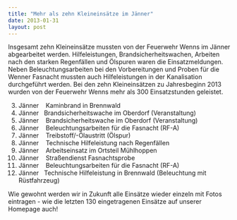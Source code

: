 ```yaml
---
title: "Mehr als zehn Kleineinsätze im Jänner"
date: 2013-01-31
layout: post
---
```


Insgesamt zehn Kleineinsätze mussten von der Feuerwehr Wenns im Jänner abgearbeitet werden. Hilfeleistungen, Brandsicherheitswachen, Arbeiten nach den starken Regenfällen und Ölspuren waren die Einsatzmeldungen. Neben Beleuchtungsarbeiten bei den Vorbereitungen und Proben für die Wenner Fasnacht mussten auch Hilfeleistungen in der Kanalisation durchgeführt werden. Bei den zehn Kleineinsätzen zu Jahresbeginn 2013 wurden von der Feuerwehr Wenns mehr als 300 Einsatzstunden geleistet.

03. Jänner    Kaminbrand in Brennwald
06. Jänner   Brandsicherheitswache im Oberdorf (Veranstaltung)
10. Jänner    Brandsicherheitswache im Oberdorf (Veranstaltung)
12. Jänner    Beleuchtungsarbeiten für die Fasnacht (RF-A)
17. Jänner    Treibstoff/-Ölaustritt (Ölspur)
19. Jänner    Technische Hilfeleistung nach Regenfällen
23. Jänner    Arbeitseinsatz im Ortsteil Mühlhoppen
26. Jänner    Straßendienst Fasnachtsprobe
28. Jänner    Beleuchtungsarbeiten für die Fasnacht (RF-A)
30. Jänner   Technische Hilfeleistung in Brennwald (Beleuchtung mit Rüstfahrzeug)

Wie gewohnt werden wir in Zukunft alle Einsätze wieder einzeln mit Fotos eintragen - wie die letzten 130 eingetragenen Einsätze auf unserer Homepage auch!